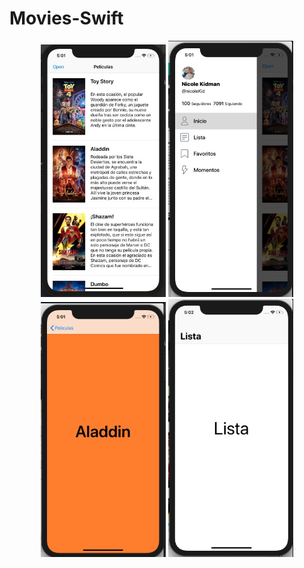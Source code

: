 # Movies-Swift

<p align="center">
  <img src="https://github.com/jorgecasariego/Movies-Swift/blob/master/Demo/demo1.jpg" alt="drawing" width="200"/>

  <img src="https://github.com/jorgecasariego/Movies-Swift/blob/master/Demo/demo2.jpg" alt="drawing" width="200"/>

  <img src="https://github.com/jorgecasariego/Movies-Swift/blob/master/Demo/demo3.jpg" alt="drawing" width="200"/>

  <img src="https://github.com/jorgecasariego/Movies-Swift/blob/master/Demo/demo4.jpg" alt="drawing" width="200"/>

</p>
